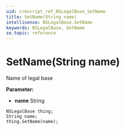 ```yaml
---
uid: crmscript_ref_NSLegalBase_SetName
title: SetName(String name)
intellisense: NSLegalBase.SetName
keywords: NSLegalBase, GetName
so.topic: reference
---
```


# SetName(String name)

Name of legal base

**Parameter:** 
 - **name** String

```crmscript
NSLegalBase thing;
String name;
thing.SetName(name);
```

